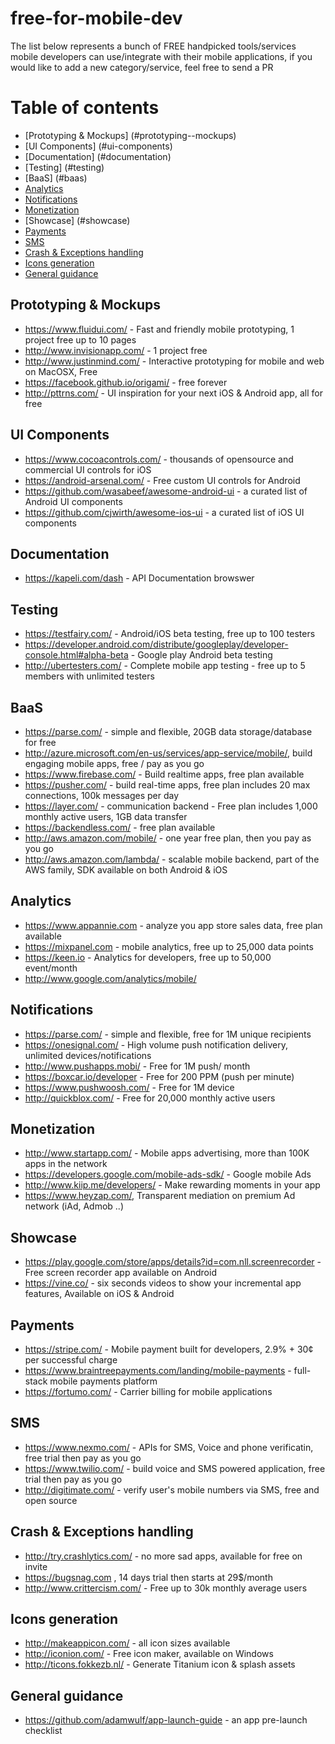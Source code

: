 # free-for-mobile-dev
The list below represents a bunch of FREE handpicked tools/services mobile developers can use/integrate with their mobile applications, if you would like to add a new category/service, feel free to send a PR

Table of contents 
===================

* [Prototyping & Mockups] (#prototyping--mockups)
* [UI Components] (#ui-components)
* [Documentation] (#documentation)
* [Testing] (#testing)
* [BaaS] (#baas)
* [Analytics](#analytics)
* [Notifications](#notifications)
* [Monetization](#monetization)
* [Showcase] (#showcase)
* [Payments](#payments)
* [SMS](#sms)
* [Crash & Exceptions handling](#crash--exceptions-handling)
* [Icons generation](#icons-generation)
* [General guidance](#general-guidance)

##  Prototyping & Mockups
  * https://www.fluidui.com/ - Fast and friendly mobile prototyping, 1 project free up to 10 pages
  * http://www.invisionapp.com/ - 1 project free
  * http://www.justinmind.com/ - Interactive prototyping for mobile and web on MacOSX, Free
  * https://facebook.github.io/origami/ - free forever
  * http://pttrns.com/ - UI inspiration for your next iOS & Android app, all for free

## UI Components
  * https://www.cocoacontrols.com/ - thousands of opensource and commercial UI controls for iOS
  * https://android-arsenal.com/ - Free custom UI controls for Android
  * https://github.com/wasabeef/awesome-android-ui - a curated list of Android UI components
  * https://github.com/cjwirth/awesome-ios-ui - a curated list of iOS UI components
  
## Documentation
  * https://kapeli.com/dash - API Documentation browswer
  
## Testing
  * https://testfairy.com/ - Android/iOS beta testing, free up to 100 testers
  * https://developer.android.com/distribute/googleplay/developer-console.html#alpha-beta - Google play Android beta testing
  * http://ubertesters.com/ - Complete mobile app testing - free up to 5 members with unlimited testers
  
## BaaS
  * https://parse.com/ - simple and flexible, 20GB data storage/database for free
  * http://azure.microsoft.com/en-us/services/app-service/mobile/, build engaging mobile apps, free / pay as you go
  * https://www.firebase.com/ - Build realtime apps, free plan available
  * https://pusher.com/ - build real-time apps, free plan includes 20 max connections, 100k messages per day
  * https://layer.com/ - communication backend - Free plan includes 1,000 monthly active users, 1GB data transfer
  * https://backendless.com/ - free plan available
  * http://aws.amazon.com/mobile/ - one year free plan, then you pay as you go
  * http://aws.amazon.com/lambda/ - scalable mobile backend, part of the AWS family, SDK available on both Android & iOS
  
## Analytics
  * https://www.appannie.com - analyze you app store sales data, free plan available
  * https://mixpanel.com - mobile analytics, free up to 25,000 data points
  * https://keen.io - Analytics for developers, free up to 50,000 event/month
  * http://www.google.com/analytics/mobile/
  
## Notifications
  * https://parse.com/ - simple and flexible, free for 1M unique recipients
  * https://onesignal.com/ - High volume push notification delivery, unlimited devices/notifications
  * http://www.pushapps.mobi/ - Free for 1M push/ month
  * https://boxcar.io/developer - Free for 200 PPM (push per minute)
  * https://www.pushwoosh.com/ - Free for 1M device
  * http://quickblox.com/ - Free for 20,000 monthly active users
   
## Monetization
  * http://www.startapp.com/ - Mobile apps advertising, more than 100K apps in the network
  * https://developers.google.com/mobile-ads-sdk/ - Google mobile Ads 
  * http://www.kiip.me/developers/ - Make rewarding moments in your app
  * https://www.heyzap.com/, Transparent mediation on premium Ad network (iAd, Admob ..)
  
## Showcase
  * https://play.google.com/store/apps/details?id=com.nll.screenrecorder - Free screen recorder app available on Android
  * https://vine.co/ - six seconds videos to show your incremental app features, Available on iOS & Android
  
## Payments
  * https://stripe.com/ - Mobile payment built for developers, 2.9% + 30¢ per successful charge
  * https://www.braintreepayments.com/landing/mobile-payments - full-stack mobile payments platform
  * https://fortumo.com/ - Carrier billing for mobile applications
  
## SMS
  * https://www.nexmo.com/ - APIs for SMS, Voice and phone verificatin, free trial then pay as you go
  * https://www.twilio.com/ - build voice and SMS powered application, free trial then pay as you go
  * http://digitimate.com/ - verify user's mobile numbers via SMS, free and open source
  
## Crash & Exceptions handling
  * http://try.crashlytics.com/ - no more sad apps, available for free on invite
  * https://bugsnag.com , 14 days trial then starts at 29$/month
  * http://www.crittercism.com/ - Free up to 30k monthly average users

## Icons generation
  * http://makeappicon.com/ - all icon sizes available
  * http://iconion.com/ - Free icon maker, available on Windows
  * http://ticons.fokkezb.nl/ - Generate Titanium icon & splash assets

## General guidance
  * https://github.com/adamwulf/app-launch-guide - an app pre-launch checklist
